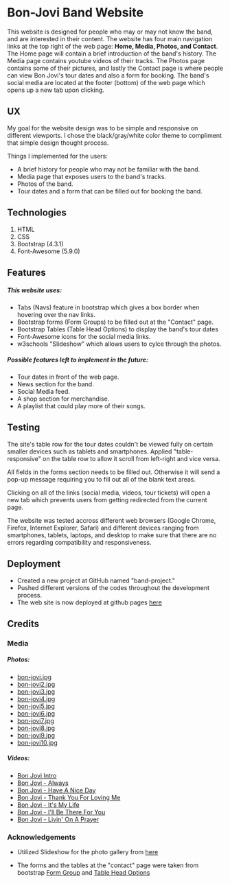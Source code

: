 # Bon-Jovi Band Website

This website is designed for people who may or may not know the band, and are interested in their content. 
The website has four main navigation links at the top right of the web page: <b>Home,
Media, Photos, and Contact</b>. The Home page will contain a brief introduction of the band's history. The Media page
contains youtube videos of their tracks. The Photos page contains some of their pictures, and lastly the Contact page 
is where people can view Bon Jovi's tour dates and also a form for booking. The band's social media are located at the footer (bottom)
of the web page which opens up a new tab upon clicking.

## UX

My goal for the website design was to be simple and responsive on different viewports. I chose the 
black/gray/white color theme to compliment that simple design thought process. 

Things I implemented for the users: 

- A brief history for people who may not be familiar with the band.
- Media page that exposes users to the band's tracks.
- Photos of the band.
- Tour dates and a form that can be filled out for booking the band.

## Technologies

1. HTML
2. CSS
3. Bootstrap (4.3.1)
4. Font-Awesome (5.9.0)

## Features

##### This website uses:

- Tabs (Navs) feature in bootstrap which gives a box border when
hovering over the nav links.
- Bootstrap forms (Form Groups) to be filled out at the "Contact" page.
- Bootstrap Tables (Table Head Options) to display the band's tour dates
- Font-Awesome icons for the social media links.  
- w3schools "Slideshow"  which allows users to cylce through the photos.

##### Possible features left to implement in the future:

-  Tour dates in front of the web page.
-  News section for the band.
-  Social Media feed.
-  A shop section for merchandise.
-  A playlist that could play more of their songs.

## Testing

The site's table row for the tour dates couldn't be viewed fully on certain smaller devices such as tablets and smartphones.
Applied "table-responsive" on the table row to allow it scroll from left-right and vice versa. 

All fields in the forms section needs to be filled out. Otherwise it will send a pop-up message requiring you 
to fill out all of the blank text areas.

Clicking on all of the links (social media, videos, tour tickets) will open a new tab which prevents users from getting redirected from the current page.

The website was tested accross different web browsers (Google Chrome, Firefox, Internet Explorer, Safari)
and different devices ranging from smartphones, tablets, laptops, and desktop to make sure that there are
no errors regarding compatibility and responsiveness.

## Deployment 

- Created a new project at GitHub named "band-project."
- Pushed different versions of the codes throughout the development process.
- The web site is now deployed at github pages [here](https://nateg95.github.io/band-project/index.html)

## Credits 

### Media

##### Photos:

- [bon-jovi.jpg](https://consequenceofsound.net/wp-content/uploads/2018/02/bon-jovi.jpg?quality=80)
- [bon-jovi2.jpg](https://townsquare.media/site/295/files/2014/10/BonJovi.jpg?w=980&q=75)
- [bon-jovi3.jpg](https://townsquare.media/site/366/files/2018/04/Bon-Jovi.jpg?w=980&q=75)
- [bon-jovi4.jpg](https://img.vggcdn.net/img/cat/4798/1/37.jpg)
- [bon-jovi5.jpg](https://media.fox13news.com/media.fox13news.com/photo/2019/03/25/GettyImages_jonbonjovi_032519_1553543358966_6938690_ver1.0_1280_720.jpg)
- [bon-jovi6.jpg](https://peopledotcom.files.wordpress.com/2016/11/sambora-bon-jovi.jpg?w=2000&h=1500)
- [bon-jovi7.jpg](https://image.cnbcfm.com/api/v1/image/105162290-Bon_Jovi.jpg?v=1532563649&w=1400&h=950)
- [bon-jovi8.jpg](https://static01.nyt.com/images/2018/02/11/travel/11bonjovi/merlin_131217623_9da27f7c-3ef2-4061-8f80-75c138cfbb73-articleLarge.jpg?quality=75&auto=webp&disable=upscale)
- [bon-jovi9.jpg](https://303magazine.com/wp-content/uploads/2018/03/Bon-Jovi_MTepsic_303Mag_031-1.jpg)
- [bon-jovi10.jpg](https://www.billboard.com/files/styles/article_main_image/public/stylus/1242089-jon-bon-jovi-617-409.jpg)

##### Videos:

- [Bon Jovi Intro](https://www.youtube.com/watch?v=fQr3fZxl1A4)
- [Bon Jovi - Always](https://www.youtube.com/watch?v=TQ4Ilj4ByUs)
- [Bon Jovi - Have A Nice Day](https://www.youtube.com/watch?v=_GorjQ1K8-U)
- [Bon Jovi - Thank You For Loving Me](https://www.youtube.com/watch?v=Y8WJN0PoCPc)
- [Bon Jovi - It's My  Life](https://www.youtube.com/watch?v=B4KCdo4NYI4)
- [Bon Jovi - I'll Be There For You](https://www.youtube.com/watch?v=QeyvpzWYJh4)
- [Bon Jovi - Livin' On A Prayer](https://www.youtube.com/watch?v=YBdyc1WDlBQ)

### Acknowledgements

- Utilized Slideshow for the photo gallery from [here](https://www.w3schools.com/howto/howto_js_slideshow.asp)

- The forms and the tables at the "contact" page were taken from bootstrap [Form Group](https://getbootstrap.com/docs/4.0/components/forms/) and [Table Head Options](https://getbootstrap.com/docs/4.0/content/tables/)
